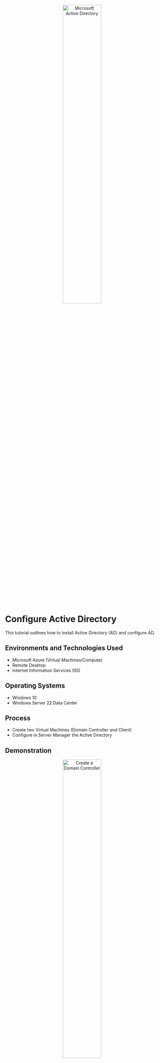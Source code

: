<p align="center"> 
<img src="https://i.imgur.com/gW9mWz0.png"  height="50%" width="50%" alt="Microsoft Active Directory" /></a>  

</p>

<h1>Configure Active Directory</h1>
This tutorial outlines how to install Active Directory (AD) and configure AD.<br />


<h2>Environments and Technologies Used</h2>

- Microsoft Azure (Virtual Machines/Compute)
- Remote Desktop
- Internet Information Services (IIS)

<h2>Operating Systems </h2>

- Windows 10
- Windows Server 22 Data Center</b> 

<h2> Process </h2>

- Create two Virtual Machines (Domain Controller and Client)
- Configure in Server Manager the Active Directory

<h2>Demonstration</h2>

<p align="center"> 
<img src="https://i.imgur.com/qTktgXH.png" height="50%" width="50%" alt="Create a Domain Controller"/>
</p>
<p>
In Microsoft Azure, create a Virtual Machine (VM) that will be used as a Domain Controller (DC). For this instance, Windows Server 22 Data Center was selected. Select an appropriate VM size (Standard 2vpcu and 16 Gib Memory). Create and record username and password. Once created in Azure, open DC-1's "Networking," and set the ipconfiguration to Static. 
</p>
<br />

<p align="center"> 
<img src="https://i.imgur.com/0bnhEYP.png" height="50%" width="50%" alt="Create a Client"/>
</p>
<p>
In Microsoft Azure, create a second VM, which will act as the Client. We connected the same Resource Group used by DC-1. Select Windows 10 Pro. Create and record username and password. Check the license agreement box in the corner. In the Network section, select the same network used by DC-1 (DC-1-vnet).
</p>
<br />

<p align="center"> 
<img src="https://i.imgur.com/iBPMiat.png" height="50%" width="50%" alt="Connect to Remote Desktop"/>
</p>
<p>
In Microsoft Azure, collect the DC-1's and Client's ip address. In Microsoft Remote Desktop, add PC with the respective IP Address, then connect. Check connectivity between the two VMs. In the Client VM, pertual ping DC's ip address. 
</p>
<br />

<p align="center">
<img src="https://i.imgur.com/O3pPOou.png" height="50%" width="50%" alt="Disk Sanitization Steps"/>
</p>
<p>
In the DC-1 VM, access wf.msc to change the Firewall settings. In the Inbound Rules, scroll to Protocol. Check that ICMPv4 are Enabled. Refresh the Windows Defender Wall. Afterward, return to Client VM and check the connectivity dispalyed in the perpetual ping.
</p>
<br />
<br />

<p align="center"> 
<img src="https://i.imgur.com/QZ6Nsjw.png" height="50%" width="50%" alt="Install AD"/>
</p>
<p>
In DC-1, access the Server Manager, select "Add Roles and Features." In the section "Server Roles," check the box for "Active Directory Domain Services." Check Add. Click Install. 
</p>
<br />

<p align="center">
<img src="https://i.imgur.com/LkQvtEa.png" height="50%" width="50%" alt="AddRoles"/>
</p>
<p>
Once the initial installation is complete, a yellow triangle will appear by the flag. Click on it. Click on "Promote this server to a domain controller."
</p>
<br />

<p align="center">
<img src="https://i.imgur.com/mwnT8Xb.png" height="50%" width="50%" alt="AddRoles"/>
</p>
<p>
In the Deployment Configuration, check "Add a a new forest." In the empty box next to Root domain name, insert the name of your domain controller. In this case, mydomain.com. Click Next. Insert password when prompted. Click until "Install" is an option, and click on it. The computer will Restart upon complete installation. Log into your DC with your domain name with user name. [Ex. mydomain.com\labuser]
</p>
<br />

<p align="center">
<img src="https://i.imgur.com/Zp3qb7V.png" height="50%" width="50%" alt="AD Users and Computers"/>
</p>
<p align="center"> In the Serevr Manager's Tools, Select "Active Directory Users and Computers."  

</p>
<br />

<p align="center">
<img src="https://i.imgur.com/MYLzLe3.png" height="50%" width="50%" alt="Organizational Units"/>
</p>
<p align="center"> In mydomain.com, add Organizational Units: "_ADMIN" and "_EMPLOYEES".
</p>
<br />

<p align="center">
<img src="https://i.imgur.com/Ni0WXfO.png" height="50%" width="50%" alt="Add Administrator"/>
</p>
<p> In the _ADMIN folder, add a user. For this instance, Jane Doe with the username of jane_admin will be an administrator.
</p>

<p align="center"> 
<img src="https://i.imgur.com/FHTQ50Y.png" height="50%" width="50%" alt="Add Member of"/>
</p>
<p> In Jane's Properties, go to "Member Of", add "Administrators", and add Jane to this group. (If "Administrators" is not already listed, it can be added to the list of groups.) Sign out of DC. Log back in as: mydomain.com\jane_admin.
</p>
<br />
<br />

<p align="center">
<img src="https://i.imgur.com/6220JMa.png" align="center" height="50%" width="50%" alt="DNS Settings"/>
</p>
<p>
Returning to Azure, select Client VM. In Networking, click to the right of Network Interface. Click "DNS Servers", then Custom. Input DC's private ip address. Save. Restart Client VM in Azure.
</p>
<br />
<br />

<p align="center">
<img src="https://i.imgur.com/pxgSN2m.png" height="50%" width="40%" alt="Rename PC"/> <img src= "https://i.imgur.com/dLdeCms.png" height="50%" width="40%" alt="Rename PC"/>
</p>
<p align="center"> Connect and log into the Client VM. Go to System Settings. Click Rename PC. 
</p>
<br />
<br />

<p align="center">
<img src="https://i.imgur.com/DJmEXEB.png" height="50%" width="50%" alt="Disk Sanitization Steps"/>
</p>
<p>
Description
</p>
<br />
<br />

<p>
<img src="https://i.imgur.com/DJmEXEB.png" height="80%" width="80%" alt="Disk Sanitization Steps"/>
</p>
<p>
Description
</p>
<br />
<br />

<p>
<img src="https://i.imgur.com/DJmEXEB.png" height="80%" width="80%" alt="Disk Sanitization Steps"/>
</p>
<p>
Description
</p>
<br />
<br />
